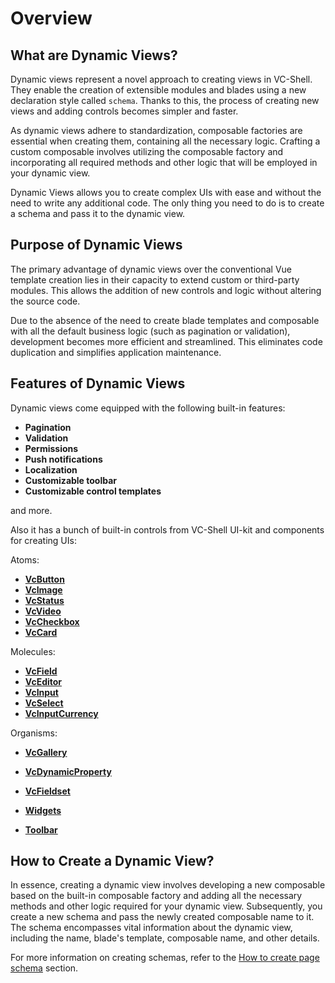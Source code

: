 # Overview

## What are Dynamic Views?

Dynamic views represent a novel approach to creating views in VC-Shell. They enable the creation of extensible modules and blades using a new declaration style called `schema`. Thanks to this, the process of creating new views and adding controls becomes simpler and faster.

As dynamic views adhere to standardization, composable factories are essential when creating them, containing all the necessary logic. Crafting a custom composable involves utilizing the composable factory and incorporating all required methods and other logic that will be employed in your dynamic view.

Dynamic Views allows you to create complex UIs with ease and without the need to write any additional code. The only thing you need to do is to create a schema and pass it to the dynamic view.

## Purpose of Dynamic Views

The primary advantage of dynamic views over the conventional Vue template creation lies in their capacity to extend custom or third-party modules. This allows the addition of new controls and logic without altering the source code.

Due to the absence of the need to create blade templates and composable with all the default business logic (such as pagination or validation), development becomes more efficient and streamlined. This eliminates code duplication and simplifies application maintenance.

## Features of Dynamic Views

Dynamic views come equipped with the following built-in features:

- **Pagination**
- **Validation**
- **Permissions**
- **Push notifications**
- **Localization**
- **Customizable toolbar**
- **Customizable control templates**

and more.

Also it has a bunch of built-in controls from VC-Shell UI-kit and components for creating UIs:

Atoms:

- **[VcButton](./../Controls/Atoms/VcButton.md)**
- **[VcImage](./../Controls/Atoms/VcImage.md)**
- **[VcStatus](../Controls/Atoms/VcStatus.md)**
- **[VcVideo](../Controls/Atoms/VcVideo.md)**
- **[VcCheckbox](../Controls/Atoms/VcCheckbox.md)**
- **[VcCard](../Controls/Atoms/VcCard.md)**

Molecules:

- **[VcField](../Controls/Molecules/VcField.md)**
- **[VcEditor](../Controls/Molecules/VcEditor.md)**
- **[VcInput](../Controls/Molecules/VcInput.md)**
- **[VcSelect](../Controls/Molecules/VcSelect.md)**
- **[VcInputCurrency](../Controls/Molecules/VcInputCurrency.md)**

Organisms:

- **[VcGallery](../Controls/Organisms/VcGallery.md)**
- **[VcDynamicProperty](../Controls/Organisms/VcDynamicProperty.md)**
- **[VcFieldset](../Controls/Organisms/VcFieldset.md)**

- **[Widgets](../Controls/widgets.md)**
- **[Toolbar](../Controls/toolbar.md)**

## How to Create a Dynamic View?

In essence, creating a dynamic view involves developing a new composable based on the built-in composable factory and adding all the necessary methods and other logic required for your dynamic view. Subsequently, you create a new schema and pass the newly created composable name to it. The schema encompasses vital information about the dynamic view, including the name, blade's template, composable name, and other details.

For more information on creating schemas, refer to the [How to create page schema](./how-to-create-page-schema.md) section.
